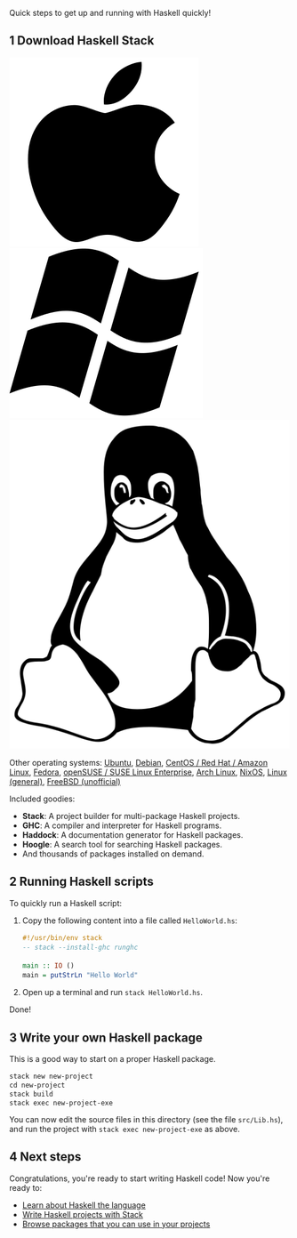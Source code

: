 Quick steps to get up and running with Haskell quickly!

## <span class="counter">1</span> Download Haskell Stack

<p class="os-logos">
<a class="os-logo" href="http://docs.haskellstack.org/en/stable/install_and_upgrade/#mac-os-x">
<img src="/static/img/apple-logo.svg">
</a>

<a class="os-logo" href="http://docs.haskellstack.org/en/stable/install_and_upgrade/#windows">
<img src="/static/img/windows-logo.svg">
</a>

<a class="os-logo" href="http://docs.haskellstack.org/en/stable/install_and_upgrade/#linux">
<img src="/static/img/linux-logo.svg">
</a>
</p>

Other operating systems: [Ubuntu](http://docs.haskellstack.org/en/stable/install_and_upgrade#ubuntu),
[Debian](http://docs.haskellstack.org/en/stable/install_and_upgrade#debian),
[CentOS / Red Hat / Amazon Linux](http://docs.haskellstack.org/en/stable/install_and_upgrade#centos),
[Fedora](http://docs.haskellstack.org/en/stable/install_and_upgrade#fedora),
[openSUSE / SUSE Linux Enterprise](http://docs.haskellstack.org/en/stable/install_and_upgrade#suse),
[Arch Linux](http://docs.haskellstack.org/en/stable/install_and_upgrade#arch-linux),
[NixOS](http://docs.haskellstack.org/en/stable/install_and_upgrade#nixos),
[Linux (general)](http://docs.haskellstack.org/en/stable/install_and_upgrade#linux),
[FreeBSD (unofficial)](http://docs.haskellstack.org/en/stable/install_and_upgrade#freebsd)

Included goodies:

* **Stack**: A project builder for multi-package Haskell projects.
* **GHC**: A compiler and interpreter for Haskell programs.
* **Haddock**: A documentation generator for Haskell packages.
* **Hoogle**: A search tool for searching Haskell packages.
* And thousands of packages installed on demand.

## <span class="counter">2</span> Running Haskell scripts

To quickly run a Haskell script:

1.  Copy the following content into a file called `HelloWorld.hs`:

    ```haskell
    #!/usr/bin/env stack
    -- stack --install-ghc runghc

    main :: IO ()
    main = putStrLn "Hello World"
    ```

2. Open up a terminal and run `stack HelloWorld.hs`.

Done!

## <span class="counter">3</span> Write your own Haskell package

This is a good way to start on a proper Haskell package.

```
stack new new-project
cd new-project
stack build
stack exec new-project-exe
```

You can now edit the source files in this directory (see the file
`src/Lib.hs`), and run the project with `stack exec new-project-exe`
as above.

## <span class="counter">4</span> Next steps

Congratulations, you're ready to start writing Haskell code! Now you're ready to:

* [Learn about Haskell the language](/documentation)
* [Write Haskell projects with Stack](http://docs.haskellstack.org/en/stable/GUIDE/)
* [Browse packages that you can use in your projects](/packages)
